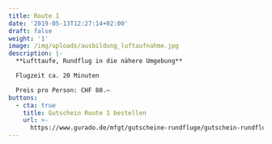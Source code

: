 ```yaml
---
title: Route 1
date: '2019-05-13T12:27:14+02:00'
draft: false
weight: '1'
image: /img/uploads/ausbildung_luftaufnahme.jpg
description: |-
  **Lufttaufe, Rundflug in die nähere Umgebung**

  Flugzeit ca. 20 Minuten

  Preis pro Person: CHF 80.–
buttons:
  - cta: true
    title: Gutschein Route 1 bestellen
    url: >-
      https://www.gurado.de/mfgt/gutscheine-rundfluge/gutschein-rundflug-route-1.html
---
```


